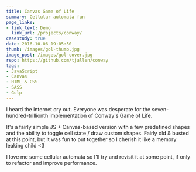 ```yaml
---
title: Canvas Game of Life
summary: Cellular automata fun
page_links:
- link_text: Demo
  link_url: /projects/conway/
casestudy: true
date: 2016-10-06 19:05:50
thumb: /images/gol-thumb.jpg
image_post: /images/gol-cover.jpg
repo: https://github.com/tjallen/conway
tags:
- JavaScript
- Canvas
- HTML & CSS
- SASS
- Gulp
---
```


I heard the internet cry out. Everyone was desperate for the seven-hundred-trillionth implementation of Conway's Game of Life. 

It's a fairly simple JS + Canvas-based version with a few predefined shapes and the ability to toggle cell state / draw custom shapes. Fairly old & busted at this point, but it was fun to put together so I cherish it like a memory leaking child <3

I love me some cellular automata so I'll try and revisit it at some point, if only to refactor and improve performance.